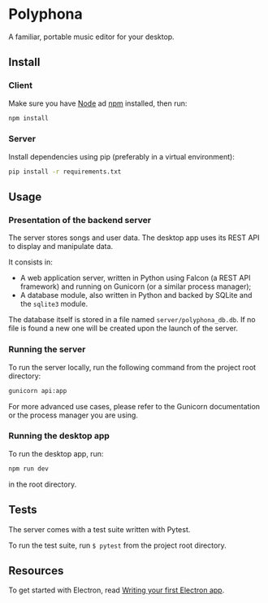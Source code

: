 # Polyphona

A familiar, portable music editor for your desktop. 

## Install

### Client

Make sure you have [Node] ad [npm] installed, then run:

``` bash
npm install
```

### Server

Install dependencies using pip (preferably in a virtual environment):

```bash
pip install -r requirements.txt
```

## Usage

### Presentation of the backend server

The server stores songs and user data. The desktop app uses its REST API
to display and manipulate data.

It consists in:

- A web application server, written in Python using Falcon (a REST API framework) and running on Gunicorn (or a similar process manager);
- A database module, also written in Python and backed by SQLite and the `sqlite3` module.

The database itself is stored in a file named `server/polyphona_db.db`.
If no file is found a new one will be created upon the launch of the server.

### Running the server

To run the server locally, run the following command from the project root directory:

```bash
gunicorn api:app
```

For more advanced use cases, please refer to the Gunicorn documentation or the process manager you are using.

### Running the desktop app

To run the desktop app, run:

```bash
npm run dev
```

in the root directory.

## Tests

The server comes with a test suite written with Pytest.

To run the test suite, run `$ pytest` from the project root directory.

## Resources

To get started with Electron, read [Writing your first Electron app](https://electronjs.org/docs/tutorial/first-app).

[Node]: https://nodejs.org/en/
[npm]: https://www.npmjs.com/get-npm
[Falcon]: https://falcon.readthedocs.io/en/stable/
[gunicorn]: https://gunicorn.org/
[sqlite3]: https://docs.python.org/3.4/library/sqlite3.html
[pytest]: https://docs.pytest.org/en/latest/
[pip]: https://pypi.org/project/pip/
